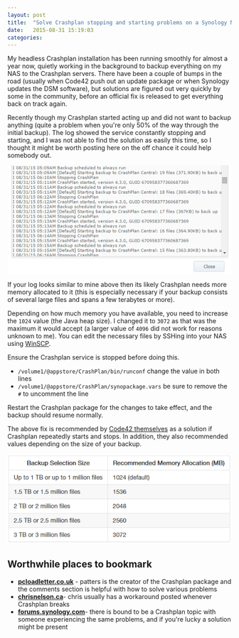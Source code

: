 ```yaml
---
layout: post
title:  "Solve Crashplan stopping and starting problems on a Synology NAS"
date:   2015-08-31 15:19:03
categories: 
---
```

My headless Crashplan installation has been running smoothly for almost a year now, quietly working in the background to backup everything on my NAS to the Crashplan servers. There have been a couple of bumps in the road (usually when Code42 push out an update package or when Synology updates the DSM software), but solutions are figured out very quickly by some in the community, before an official fix is released to get everything back on track again.

Recently though my Crashplan started acting up and did not want to backup anything (quite a problem when you're only 50% of the way through the initial backup). The log showed the service constantly stopping and starting, and I was not able to find the solution as easily this time, so I thought it might be worth posting here on the off chance it could help somebody out.

![](https://raw.githubusercontent.com/skydusk/skydusk.github.io/master/assets/stop%20start%20log.png)

If your log looks similar to mine above then its likely Crashplan needs more memory allocated to it (this is especially necessary if your backup consists of several large files and spans a few terabytes or more).

Depending on how much memory you have available, you need to increase the `1024` value (the Java heap size). I changed it to `3072` as that was the maximum it would accept (a larger value of `4096` did not work for reasons unknown to me). You can edit the necessary files by SSHing into your NAS using [WinSCP](https://winscp.net/eng/index.php).

Ensure the Crashplan service is stopped before doing this.

- `/volume1/@appstore/CrashPlan/bin/runconf` change the value in both lines
- `/volume1/@appstore/CrashPlan/synopackage.vars` be sure to remove the `#` to uncomment the line

Restart the Crashplan package for the changes to take effect, and the backup should resume normally.

The above fix is recommended by [Code42 themselves](http://support.code42.com/CrashPlan/Latest/Troubleshooting/CrashPlan_Closes_Unexpectedly) as a solution if Crashplan repeatedly starts and stops. In addition, they also recommended values depending on the size of your backup.

![](https://raw.githubusercontent.com/skydusk/skydusk.github.io/master/assets/table.png)


## Worthwhile places to bookmark ##

- **[pcloadletter.co.uk](http://pcloadletter.co.uk/2012/01/30/crashplan-syno-package/)** - patters is the creator of the Crashplan package and the comments section is helpful with how to solve various problems
- **[chrisnelson.ca](http://chrisnelson.ca/?s=crashplan&searchsubmit=)**- chris usually has a workaround posted whenever Crashplan breaks
- **[forums.synology.com](https://forum.synology.com/enu/)**- there is bound to be a Crashplan topic with someone experiencing the same problems, and if you're lucky a solution might be present
